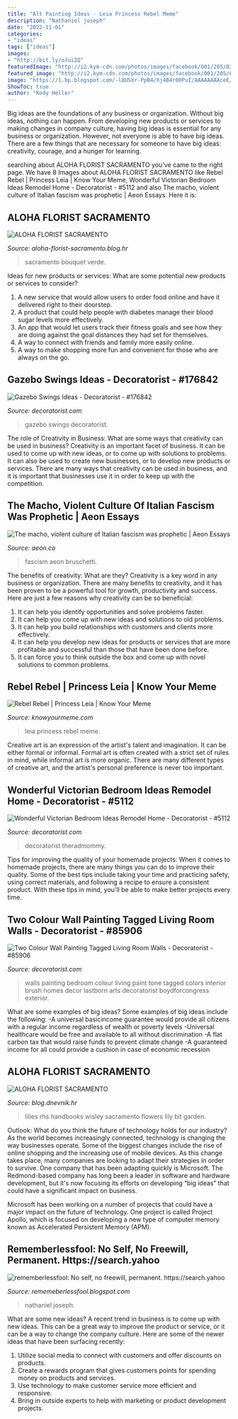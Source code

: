 ```yaml
---
title: "Alt Painting Ideas - Leia Princess Rebel Meme"
description: "Nathaniel joseph"
date: "2022-11-01"
categories:
- "ideas"
tags: ["ideas"]
images:
- "http://bit.ly/oJuiZQ"
featuredImage: "http://i2.kym-cdn.com/photos/images/facebook/001/205/032/eeb.jpg"
featured_image: "http://i2.kym-cdn.com/photos/images/facebook/001/205/032/eeb.jpg"
image: "https://1.bp.blogspot.com/-l8USXr-PpB4/Xj4B4r00PuI/AAAAAAAAceE/tC4-ZfQU-EQu8MmQuZAP--pwI7pzCkF8gCLcBGAsYHQ/s1600/Untitled368.png"
ShowToc: true
author: "Kody Heller"
---
```



Big ideas are the foundations of any business or organization. Without big ideas, nothing can happen. From developing new products or services to making changes in company culture, having big ideas is essential for any business or organization. However, not everyone is able to have big ideas. There are a few things that are necessary for someone to have big ideas: creativity, courage, and a hunger for learning.

	

		
searching about ALOHA FLORIST SACRAMENTO you've came to the right page. We have 8 Images about ALOHA FLORIST SACRAMENTO like Rebel Rebel | Princess Leia | Know Your Meme, Wonderful Victorian Bedroom Ideas Remodel Home - Decoratorist - #5112 and also The macho, violent culture of Italian fascism was prophetic | Aeon Essays. Here it is:
		
    
## ALOHA FLORIST SACRAMENTO

<img loading=lazy src="http://bit.ly/pAl5SM" onerror="this.onerror=null;this.src='https://tse3.mm.bing.net/th?id=OIP.lycazRfQW6FxEP2T95zNpQHaE8&amp;pid=15.1';" alt="ALOHA FLORIST SACRAMENTO">

_Source: aloha-florist-sacramento.blog.hr_

>sacramento bouquet verde. 

	

Ideas for new products or services: What are some potential new products or services to consider?
1. A new service that would allow users to order food online and have it delivered right to their doorstep.
2. A product that could help people with diabetes manage their blood sugar levels more effectively.
3. An app that would let users track their fitness goals and see how they are doing against the goal distances they had set for themselves.
4. A way to connect with friends and family more easily online.
5. A way to make shopping more fun and convenient for those who are always on the go.

    
## Gazebo Swings Ideas - Decoratorist - #176842

<img loading=lazy src="https://i1.wp.com/cdn.decoratorist.com/wp-content/uploads/gazebo-swings-ideas-1046622.jpg?fit=1700%2C1149&amp;ssl=1" onerror="this.onerror=null;this.src='https://tse4.mm.bing.net/th?id=OIP.eNsMwuD-Anvgc0XvjYgg4AHaFA&amp;pid=15.1';" alt="Gazebo Swings Ideas - Decoratorist - #176842">

_Source: decoratorist.com_

>gazebo swings decoratorist. 

	

The role of Creativity in Business: What are some ways that creativity can be used in business?
Creativity is an important facet of business. It can be used to come up with new ideas, or to come up with solutions to problems. It can also be used to create new businesses, or to develop new products or services. There are many ways that creativity can be used in business, and it is important that businesses use it in order to keep up with the competition.

    
## The Macho, Violent Culture Of Italian Fascism Was Prophetic | Aeon Essays

<img loading=lazy src="https://nu.aeon.co/images/d4da6462-bec9-483c-9c72-470ddb01deb5/header_essay-bruschetti.jpg" onerror="this.onerror=null;this.src='https://tse3.mm.bing.net/th?id=OIP.D4bgEYhLpPZgw4_GaEBZ1QHaEo&amp;pid=15.1';" alt="The macho, violent culture of Italian fascism was prophetic | Aeon Essays">

_Source: aeon.co_

>fascism aeon bruschetti. 

	

The benefits of creativity: What are they?
Creativity is a key word in any business or organization. There are many benefits to creativity, and it has been proven to be a powerful tool for growth, productivity and success. Here are just a few reasons why creativity can be so beneficial: 
1. It can help you identify opportunities and solve problems faster.
2. It can help you come up with new ideas and solutions to old problems.
3. It can help you build relationships with customers and clients more effectively. 
4. It can help you develop new ideas for products or services that are more profitable and successful than those that have been done before. 
5. It can force you to think outside the box and come up with novel solutions to common problems.

    
## Rebel Rebel | Princess Leia | Know Your Meme

<img loading=lazy src="http://i2.kym-cdn.com/photos/images/facebook/001/205/032/eeb.jpg" onerror="this.onerror=null;this.src='https://tse1.mm.bing.net/th?id=OIP.jvFB4M0HsoOUxlQY4KuBoAHaJ4&amp;pid=15.1';" alt="Rebel Rebel | Princess Leia | Know Your Meme">

_Source: knowyourmeme.com_

>leia princess rebel meme. 

	

Creative art is an expression of the artist's talent and imagination. It can be either formal or informal. Formal art is often created with a strict set of rules in mind, while informal art is more organic. There are many different types of creative art, and the artist's personal preference is never too important.

    
## Wonderful Victorian Bedroom Ideas Remodel Home - Decoratorist - #5112

<img loading=lazy src="https://i1.wp.com/cdn.decoratorist.com/wp-content/uploads/wonderful-victorian-bedroom-ideas-remodel-home-102778.jpg?fit=1280%2C720&amp;ssl=1" onerror="this.onerror=null;this.src='https://tse1.mm.bing.net/th?id=OIP.JSAAihJWuyPUMd1udPcNUAHaEK&amp;pid=15.1';" alt="Wonderful Victorian Bedroom Ideas Remodel Home - Decoratorist - #5112">

_Source: decoratorist.com_

>decoratorist theradmommy. 

	

Tips for improving the quality of your homemade projects:
When it comes to homemade projects, there are many things you can do to improve their quality. Some of the best tips include taking your time and practicing safety, using correct materials, and following a recipe to ensure a consistent product. With these tips in mind, you'll be able to make better projects every time.

    
## Two Colour Wall Painting Tagged Living Room Walls - Decoratorist - #85906

<img loading=lazy src="https://cdn.decoratorist.com/wp-content/uploads/two-colour-wall-painting-tagged-living-room-walls-460801.jpg" onerror="this.onerror=null;this.src='https://tse2.mm.bing.net/th?id=OIP.09I20bsdq8_uwa7zIGOh2wHaFj&amp;pid=15.1';" alt="Two Colour Wall Painting Tagged Living Room Walls - Decoratorist - #85906">

_Source: decoratorist.com_

>walls painting bedroom colour living paint tone tagged colors interior brush homes decor lastborn arts decoratorist boydforcongress exterior. 

	

What are some examples of big ideas?
Some examples of big ideas include the following: 
-A universal basicincome guarantee would provide all citizens with a regular income regardless of wealth or poverty levels 
-Universal healthcare would be free and available to all without discrimination 
-A flat carbon tax that would raise funds to prevent climate change 
-A guaranteed income for all could provide a cushion in case of economic recession

    
## ALOHA FLORIST SACRAMENTO

<img loading=lazy src="http://bit.ly/oJuiZQ" onerror="this.onerror=null;this.src='https://tse1.mm.bing.net/th?id=OIP.zxmN_UeBW7vqy7BlX-eg4wAAAA&amp;pid=15.1';" alt="ALOHA FLORIST SACRAMENTO">

_Source: blog.dnevnik.hr_

>lilies rhs handbooks wisley sacramento flowers lily bit garden. 

	

Outlook: What do you think the future of technology holds for our industry?
As the world becomes increasingly connected, technology is changing the way businesses operate. Some of the biggest changes include the rise of online shopping and the increasing use of mobile devices. As this change takes place, many companies are looking to adapt their strategies in order to survive. 
One company that has been adapting quickly is Microsoft. The Redmond-based company has long been a leader in software and hardware development, but it's now focusing its efforts on developing “big ideas” that could have a significant impact on business. 

Microsoft has been working on a number of projects that could have a major impact on the future of technology. One project is called Project Apollo, which is focused on developing a new type of computer memory known as Accelerated Persistent Memory (APM).

    
## Rememberlessfool: No Self, No Freewill, Permanent. Https://search.yahoo

<img loading=lazy src="https://1.bp.blogspot.com/-l8USXr-PpB4/Xj4B4r00PuI/AAAAAAAAceE/tC4-ZfQU-EQu8MmQuZAP--pwI7pzCkF8gCLcBGAsYHQ/s1600/Untitled368.png" onerror="this.onerror=null;this.src='https://tse3.mm.bing.net/th?id=OIP.B1126R7Y4ly_PqSk_z7m0wHaEK&amp;pid=15.1';" alt="rememberlessfool: No self, no freewill, permanent. https://search.yahoo">

_Source: rememeberlessfool.blogspot.com_

>nathaniel joseph. 

	

What are some new ideas?
A recent trend in business is to come up with new ideas. This can be a great way to improve the product or service, or it can be a way to change the company culture. Here are some of the newer ideas that have been surfacing recently: 
1. Utilize social media to connect with customers and offer discounts on products.
2. Create a rewards program that gives customers points for spending money on products and services. 
3. Use technology to make customer service more efficient and responsive. 
4. Bring in outside experts to help with marketing or product development projects.

